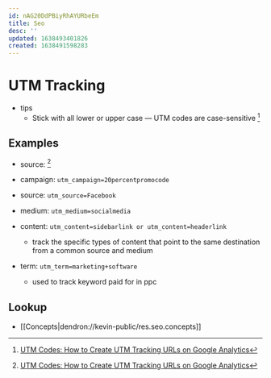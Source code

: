 ```yaml
---
id: nAG20DdPBiyRhAYURbeEm
title: Seo
desc: ''
updated: 1638493401826
created: 1638491598283
---
```



# UTM Tracking

- tips
    - Stick with all lower or upper case — UTM codes are case-sensitive [^1]

## Examples
- source: [^1]

- campaign: `utm_campaign=20percentpromocode`
- source: `utm_source=Facebook`
- medium: `utm_medium=socialmedia`
- content: `utm_content=sidebarlink or utm_content=headerlink`
    -  track the specific types of content that point to the same destination from a common source and medium
- term: `utm_term=marketing+software`
    - used to track keyword paid for in ppc


## Lookup
- [[Concepts|dendron://kevin-public/res.seo.concepts]]

[^1]: [UTM Codes: How to Create UTM Tracking URLs on Google Analytics](https://blog.hubspot.com/marketing/what-are-utm-tracking-codes-ht)
